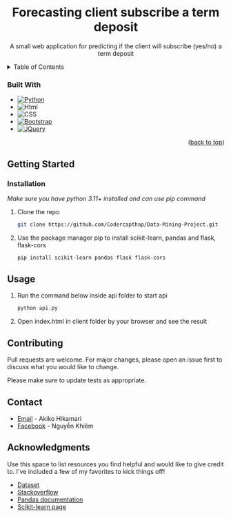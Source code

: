 <!-- PROJECT LOGO -->
<br />
<div align="center">
  <h1 align="center">Forecasting client subscribe a term deposit </h1>

  <p align="center">
    A small web application for predicting if the client will subscribe (yes/no) a term deposit </p>
</div>



<!-- TABLE OF CONTENTS -->
<details>
  <summary>Table of Contents</summary>
  <ol>
    <li>
      <a href="#about-the-project">About The Project</a>
      <ul>
        <li><a href="#built-with">Built With</a></li>
      </ul>
    </li>
    <li>
      <a href="#getting-started">Getting Started</a>
      <ul>
        <li><a href="#prerequisites">Prerequisites</a></li>
        <li><a href="#installation">Installation</a></li>
      </ul>
    </li>
    <li><a href="#usage">Usage</a></li>
    <li><a href="#roadmap">Roadmap</a></li>
    <li><a href="#contributing">Contributing</a></li>
    <li><a href="#license">License</a></li>
    <li><a href="#contact">Contact</a></li>
    <li><a href="#acknowledgments">Acknowledgments</a></li>
  </ol>
</details>

### Built With
* [![Python][Python.org]][Python-url]
* ![Html][Html]
* ![CSS][CSS]
* [![Bootstrap][Bootstrap.com]][Bootstrap-url]
* [![JQuery][JQuery.com]][JQuery-url]

<p align="right">(<a href="#readme-top">back to top</a>)</p>



<!-- GETTING STARTED -->
## Getting Started
### Installation
<i>Make sure you have python 3.11+ installed and can use pip command</i>

1. Clone the repo
   ```sh
   git clone https://github.com/Codercapthap/Data-Mining-Project.git
   ```
2. Use the package manager pip to install scikit-learn, pandas and flask, flask-cors
    ```sh
    pip install scikit-learn pandas flask flask-cors
    ```

<!-- USAGE -->
## Usage

1. Run the command below inside api folder to start api
   ```sh
   python api.py
   ```
2. Open index.html in client folder by your browser and see the result

<!-- CONTRIBUTING -->
## Contributing

Pull requests are welcome. For major changes, please open an issue first to discuss what you would like to change.

Please make sure to update tests as appropriate.

<!-- CONTACT -->
## Contact

* [Email](mailto:kidkaito1412.1@gmail.com) - Akiko Hikamari
* [Facebook](https://www.facebook.com/AkikoHikamari/) - Nguyễn Khiêm

<!-- ACKNOWLEDGMENTS -->
## Acknowledgments

Use this space to list resources you find helpful and would like to give credit to. I've included a few of my favorites to kick things off!

* [Dataset](https://archive.ics.uci.edu/ml/datasets/Bank+Marketing)
* [Stackoverflow](https://stackoverflow.com/)
* [Pandas documentation](https://pandas.pydata.org/docs/reference/index.html)
* [Scikit-learn page](https://scikit-learn.org/)


<!-- MARKDOWN LINKS & IMAGES -->
[Bootstrap.com]: https://img.shields.io/badge/Bootstrap-563D7C?style=for-the-badge&logo=bootstrap&logoColor=white
[Bootstrap-url]: https://getbootstrap.com
[JQuery.com]: https://img.shields.io/badge/jQuery-0769AD?style=for-the-badge&logo=jquery&logoColor=white
[JQuery-url]: https://jquery.com 
[Python.org]: https://img.shields.io/badge/python-3670A0?style=for-the-badge&logo=python&logoColor=ffdd54
[Python-url]: https://python.org
[Html]: https://img.shields.io/badge/HTML-239120?style=for-the-badge&logo=html5&logoColor=white
[CSS]: https://img.shields.io/badge/CSS-239120?&style=for-the-badge&logo=css3&logoColor=white